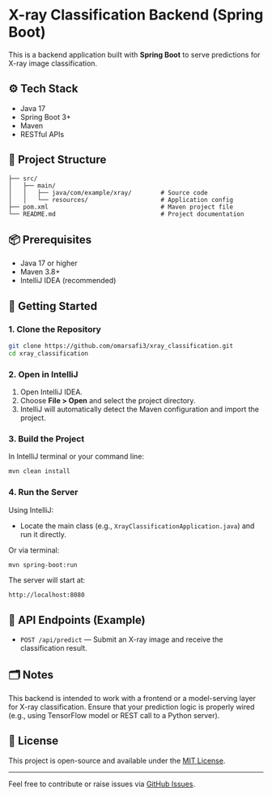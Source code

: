 # X-ray Classification Backend (Spring Boot)

This is a backend application built with **Spring Boot** to serve predictions for X-ray image classification.

## ⚙️ Tech Stack

- Java 17
- Spring Boot 3+
- Maven
- RESTful APIs

## 📁 Project Structure

```
├── src/
│   ├── main/
│   │   ├── java/com/example/xray/        # Source code
│   │   └── resources/                    # Application config
├── pom.xml                               # Maven project file
└── README.md                             # Project documentation
```

## 📦 Prerequisites

- Java 17 or higher
- Maven 3.8+
- IntelliJ IDEA (recommended)

## 🚀 Getting Started

### 1. Clone the Repository

```bash
git clone https://github.com/omarsafi3/xray_classification.git
cd xray_classification
```

### 2. Open in IntelliJ

1. Open IntelliJ IDEA.
2. Choose **File > Open** and select the project directory.
3. IntelliJ will automatically detect the Maven configuration and import the project.

### 3. Build the Project

In IntelliJ terminal or your command line:

```bash
mvn clean install
```

### 4. Run the Server

Using IntelliJ:

- Locate the main class (e.g., `XrayClassificationApplication.java`) and run it directly.

Or via terminal:

```bash
mvn spring-boot:run
```

The server will start at:

```
http://localhost:8080
```

## 🧪 API Endpoints (Example)

- `POST /api/predict` — Submit an X-ray image and receive the classification result.

## 🗂 Notes

This backend is intended to work with a frontend or a model-serving layer for X-ray classification. Ensure that your prediction logic is properly wired (e.g., using TensorFlow model or REST call to a Python server).

## 📄 License

This project is open-source and available under the [MIT License](LICENSE).

---

Feel free to contribute or raise issues via [GitHub Issues](https://github.com/omarsafi3/xray_classification/issues).

